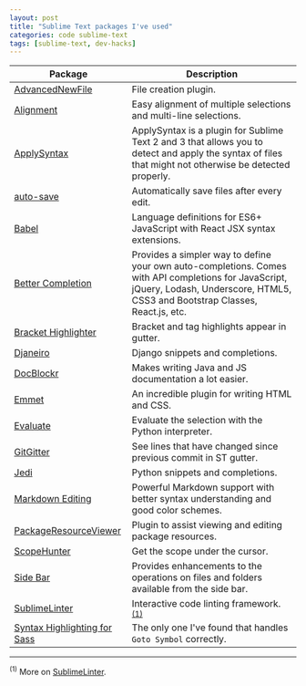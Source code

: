 ```yaml
---
layout: post
title: "Sublime Text packages I've used"
categories: code sublime-text
tags: [sublime-text, dev-hacks]
---
```


| Package | Description |
| --- | --- |
| [AdvancedNewFile](https://github.com/skuroda/Sublime-AdvancedNewFile) | File creation plugin. |
| [Alignment](https://github.com/wbond/sublime_alignment) | Easy alignment of multiple selections and multi-line selections. |
| [ApplySyntax](https://github.com/facelessuser/ApplySyntax) | ApplySyntax is a plugin for Sublime Text 2 and 3 that allows you to detect and apply the syntax of files that might not otherwise be detected properly. |
| [auto-save](https://github.com/jamesfzhang/auto-save) | Automatically save files after every edit. |
| [Babel](https://github.com/babel/babel-sublime) | Language definitions for ES6+ JavaScript with React JSX syntax extensions. |
| [Better Completion](https://github.com/Pleasurazy/Sublime-Better-Completion) | Provides a simpler way to define your own auto-completions. Comes with API completions for JavaScript, jQuery, Lodash, Underscore, HTML5, CSS3 and Bootstrap Classes, React.js, etc. |
| [Bracket Highlighter](https://github.com/facelessuser/BracketHighlighter) | Bracket and tag highlights appear in gutter. |
| [Djaneiro](https://github.com/squ1b3r/Djaneiro) | Django snippets and completions. |
| [DocBlockr](https://github.com/spadgos/sublime-jsdocs) | Makes writing Java and JS documentation a lot easier. |
| [Emmet](https://github.com/sergeche/emmet-sublime) | An incredible plugin for writing HTML and CSS. |
| [Evaluate](https://github.com/jbrooksuk/Sublime-Evaluate) | Evaluate the selection with the Python interpreter. |
| [GitGitter](https://github.com/jisaacks/GitGutter) | See lines that have changed since previous commit in ST gutter. |
| [Jedi](https://github.com/srusskih/SublimeJEDI) | Python snippets and completions. |
| [Markdown Editing](https://github.com/SublimeText-Markdown/MarkdownEditing) | Powerful Markdown support with better syntax understanding and good color schemes. |
| [PackageResourceViewer](https://github.com/skuroda/PackageResourceViewer) | Plugin to assist viewing and editing package resources. |
| [ScopeHunter](https://github.com/facelessuser/ScopeHunter) | Get the scope under the cursor. |
| [Side Bar](https://github.com/titoBouzout/SideBarEnhancements) | Provides enhancements to the operations on files and folders available from the side bar. |
| [SublimeLinter](https://github.com/SublimeLinter/SublimeLinter3) | Interactive code linting framework. <sup>[(1)](#first)</sup> |
| [Syntax Highlighting for Sass](https://github.com/P233/Syntax-highlighting-for-Sass) | The only one I've found that handles `Goto Symbol` correctly. |


---

<a name="first"><sup>(1)</sup></a> More on [SublimeLinter](./sublime-linter).
